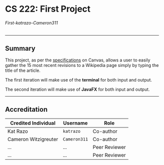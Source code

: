 # CS 222: First Project
###### First-katrazo-Cameron311

---
## Summary
This project, as per the [specifications](https://bsu.instructure.com/courses/157856/files/17806780) on Canvas, allows a user to easily gather the 15 most recent revisions to a Wikipedia page simply by typing the title of the article.

The first iteration will make use of the **terminal** for both input and output.

The second iteration will make use of **JavaFX** for both input and output.

---
## Accreditation
| Credited Individual  | Username     | Role          |
|----------------------|--------------|---------------|
| Kat Razo             | `katrazo`    | Co-author     |
| Cameron Witzigreuter | `Cameron311` | Co-author     |
| ...                  | ...          | Peer Reviewer |
| ...                  | ...          | Peer Reviewer |
